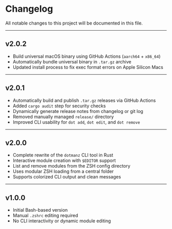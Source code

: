 # Changelog

All notable changes to this project will be documented in this file.

---
## v2.0.2

- Build universal macOS binary using GitHub Actions (`aarch64` + `x86_64`)
- Automatically bundle universal binary in `.tar.gz` archive
- Updated install process to fix exec format errors on Apple Silicon Macs

---

## v2.0.1

- Automatically build and publish `.tar.gz` releases via GitHub Actions
- Added `cargo audit` step for security checks
- Dynamically generate release notes from changelog or git log
- Removed manually managed `release/` directory
- Improved CLI usability for `dot add`, `dot edit`, and `dot remove`

---

## v2.0.0

- Complete rewrite of the `dotmanz` CLI tool in Rust
- Interactive module creation with `$EDITOR` support
- List and remove modules from the ZSH config directory
- Uses modular ZSH loading from a central folder
- Supports colorized CLI output and clean messages

---

## v1.0.0

- Initial Bash-based version
- Manual `.zshrc` editing required
- No CLI interactivity or dynamic module editing
